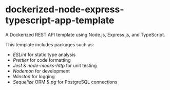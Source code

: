# dockerized-node-express-typescript-app-template

A Dockerized REST API template using Node.js, Express.js, and TypeScript.

This template includes packages such as:

- _ESLint_ for static type analysis
- _Prettier_ for code formatting
- _Jest_ & _node-mocks-http_ for unit testing
- _Nodemon_ for development
- _Winston_ for logging
- _Sequelize_ ORM & _pg_ for PostgreSQL connections

